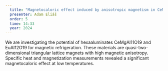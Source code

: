 ```yaml
---
  title: "Magnetocaloric effect induced by anisotropic magnetism in CeMgAl11O19 and EuAl12O19"
  presenter: Adam Eliáš
  order: 5
  time: 14:33
  year: 2024
---
```

We are investigating the potential of hexaaluminates CeMgAl11O19 and EuAl12O19 for magnetic refrigeration. These materials are quasi-two-dimensional triangular lattice magnets with high magnetic anisotropy. Specific heat and magnetization measurements revealed a significant magnetocaloric effect at low temperatures.